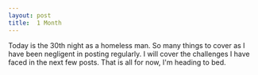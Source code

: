 ```yaml
---
layout: post
title:  1 Month	
---
```

Today is the 30th night as a homeless man. So many things to cover as I have been negligent in posting regularly. I will cover the challenges I have faced in the next few posts. That is all for now, I'm heading to bed.  
